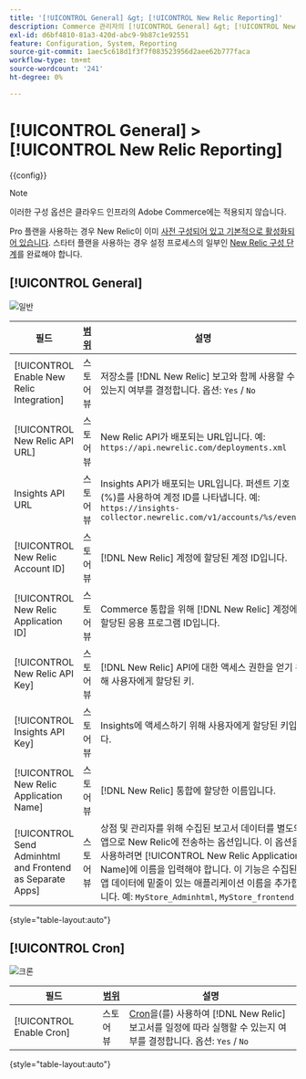 ```yaml
---
title: '[!UICONTROL General] &gt; [!UICONTROL New Relic Reporting]'
description: Commerce 관리자의 [!UICONTROL General] &gt; [!UICONTROL New Relic Reporting] 페이지에서 구성 설정을 검토하십시오.
exl-id: d6bf4810-81a3-420d-abc9-9b87c1e92551
feature: Configuration, System, Reporting
source-git-commit: 1aec5c618d1f3f7f083523956d2aee62b777faca
workflow-type: tm+mt
source-wordcount: '241'
ht-degree: 0%

---
```


# [!UICONTROL General] > [!UICONTROL New Relic Reporting]

{{config}}

>[!NOTE]
>이러한 구성 옵션은 클라우드 인프라의 Adobe Commerce에는 적용되지 않습니다.
>
>Pro 플랜을 사용하는 경우 New Relic이 이미 [사전 구성되어 있고 기본적으로 활성화되어 있습니다](https://experienceleague.adobe.com/docs/commerce-cloud-service/user-guide/monitor/new-relic/new-relic-service.html). 스타터 플랜을 사용하는 경우 설정 프로세스의 일부인 [New Relic 구성 단계](https://experienceleague.adobe.com/docs/commerce-cloud-service/user-guide/monitor/new-relic/account-management.html#configure-new-relic-for-starter-environment)를 완료해야 합니다.

## [!UICONTROL General]

![일반](./assets/new-relic-reporting-general.png)<!-- zoom -->

<!-- [General](https://docs.magento.com/user-guide/reports/new-relic-reporting.html) -->

| 필드 | [범위](../../getting-started/websites-stores-views.md#scope-settings) | 설명 |
|--- |--- |--- |
| [!UICONTROL Enable New Relic Integration] | 스토어 뷰 | 저장소를 [!DNL New Relic] 보고와 함께 사용할 수 있는지 여부를 결정합니다. 옵션: `Yes` / `No` |
| [!UICONTROL New Relic API URL] | 스토어 뷰 | New Relic API가 배포되는 URL입니다. 예: `https://api.newrelic.com/deployments.xml` |
| Insights API URL | 스토어 뷰 | Insights API가 배포되는 URL입니다. 퍼센트 기호(%)를 사용하여 계정 ID를 나타냅니다. 예: `https://insights-collector.newrelic.com/v1/accounts/%s/events` |
| [!UICONTROL New Relic Account ID] | 스토어 뷰 | [!DNL New Relic] 계정에 할당된 계정 ID입니다. |
| [!UICONTROL New Relic Application ID] | 스토어 뷰 | Commerce 통합을 위해 [!DNL New Relic] 계정에 할당된 응용 프로그램 ID입니다. |
| [!UICONTROL New Relic API Key] | 스토어 뷰 | [!DNL New Relic] API에 대한 액세스 권한을 얻기 위해 사용자에게 할당된 키. |
| [!UICONTROL Insights API Key] | 스토어 뷰 | Insights에 액세스하기 위해 사용자에게 할당된 키입니다. |
| [!UICONTROL New Relic Application Name] | 스토어 뷰 | [!DNL New Relic] 통합에 할당한 이름입니다. |
| [!UICONTROL Send Adminhtml and Frontend as Separate Apps] | 스토어 뷰 | 상점 및 관리자를 위해 수집된 보고서 데이터를 별도의 앱으로 New Relic에 전송하는 옵션입니다. 이 옵션을 사용하려면 [!UICONTROL New Relic Application Name]에 이름을 입력해야 합니다. 이 기능은 수집된 앱 데이터에 밑줄이 있는 애플리케이션 이름을 추가합니다. 예: `MyStore_Adminhtml`, `MyStore_frontend` |

{style="table-layout:auto"}

## [!UICONTROL Cron]

![크론](./assets/new-relic-reporting-cron.png)<!-- zoom -->

<!-- Cron](https://docs.magento.com/user-guide/system/cron.html) -->

| 필드 | [범위](../../getting-started/websites-stores-views.md#scope-settings) | 설명 |
|--- |--- |--- |
| [!UICONTROL Enable Cron] | 스토어 뷰 | [Cron](../../systems/cron.md)을(를) 사용하여 [!DNL New Relic] 보고서를 일정에 따라 실행할 수 있는지 여부를 결정합니다. 옵션: `Yes` / `No` |

{style="table-layout:auto"}
